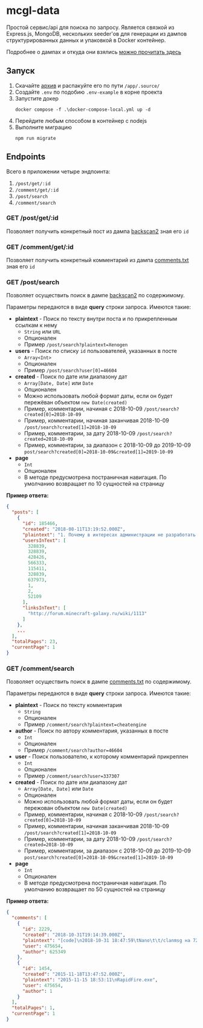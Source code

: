 # mcgl-data

Простой сервис/api для поиска по запросу. Является связкой из Express.js, MongoDB, нескольких seeder'ов для генерации из
дампов структурированных данных и упаковкой в Docker контейнер.

Подробнее о дампах и откуда они взялись [можно прочитать здесь](/DUMPS.md)

## Запуск

1. Скачайте [архив](https://github.com/exi66/mcgl-data-api/releases/download/v0.0.0/source.zip) и распакуйте его по пути
   `/app/.source/`
2. Создайте `.env` по подобию `.env-example` в корне проекта
3. Запустите докер
    ```shell
    docker compose -f .\docker-compose-local.yml up -d
    ```
4. Перейдите любым способом в контейнер с nodejs
5. Выполните миграцию
    ```shell
    npm run migrate
    ```

## Endpoints

Всего в приложении четыре эндпоинта:

1. `/post/get/:id`
2. `/comment/get/:id`
3. `/post/search`
4. `/comment/search`

### GET /post/get/:id

Позволяет получить конкретный пост из дампа [backscan2](/DUMPS.md#backscan2zip) зная его `id`

### GET /comment/get/:id

Позволяет получить конкретный комментарий из дампа [comments.txt](/DUMPS.md#commentstxt) зная его `id`

### GET /post/search

Позволяет осуществить поиск в дампе [backscan2](/DUMPS.md#backscan2zip) по содержимому.

Параметры передаются в виде **query** строки запроса. Имеются такие:

- **plaintext** - Поиск по тексту внутри поста и по прикрепленным ссылкам к нему
    - `String` или `URL`
    - Опционален
    - Пример `/post/search?plaintext=Xenogen`
- **users** - Поиск по списку `id` пользователей, указанных в посте
    - `Array<Int>`
    - Опционален
    - Пример `/post/search?user[0]=46604`
- **created** - Поиск по дате или диапазону дат
    - `Array[Date, Date]` или `Date`
    - Опционален
    - Можно использовать любой формат даты, если он будет пережёван объектом `new Date(created)`
    - Пример, комментарии, начиная с 2018-10-09 `/post/search?created[0]=2018-10-09`
    - Пример, комментарии, начиная заканчивая 2018-10-09 `/post/search?created[1]=2018-10-09`
    - Пример, комментарии, за дату 2018-10-09 `/post/search?created=2018-10-09`
    - Пример, комментарии, за диапазон с 2018-10-09 до 2019-10-09
      `post/search?created[0]=2018-10-09&created[1]=2019-10-09`
- **page**
    - `Int`
    - Опционален
    - В методе предусмотрена постраничная навигация. По умолчанию возвращает по 10 сущностей на страницу

**Пример ответа:**

```json
{
  "posts": [
    {
      "id": 185466,
      "created": "2018-08-11T13:19:52.000Z",
      "plaintext": "1. Почему в интересах администрации не разработать достойную систему защиты, а вставить как можно больше &quot;ловушек&quot; в клиент и забанить как можно больше игроков?\n2. Почему политика администрации в банах изменилась с &quot;наказать игрока&quot; на &quot;выжить неугодного игрока с проекта&quot;?\n3. Когда будет интервью с кем-нибудь, кроме  Laboratory и на вопросы будет отвечать кто-нибудь, кроме  Laboratory?\n4. Когда заберут группу Youtube у игрока  Irman, ведь снимает он откровенный шлак, в отличие от игроков, снимающих действительно качественный контент (например  ClocwerC и  Lykf)?\n5. Пару лет назад  Laboratory опубликовал несколько скриншотов с клиента для разработчиков, о том, как проходила разработка, тесты и с какими интересными моментами он сталкивался. Когда я находился в фокус-группе, я спрашивал  return о возрождении подобной рубрики, на что он ответил относительно положительно. Будет ли по факту возрождение такой рубрики?\n6. Где нынче пропадает истинный состав администрации:  admin,  gen и  acez и занимается ли он проектом вообще?\n7. Когда защитные поля (aka антизаливы) станут защищать только от заливов, а не от взрывов/ураганов/землетрясений/неба/Аллаха?",
      "usersInText": [
        328839,
        328839,
        428426,
        566333,
        115411,
        328839,
        637973,
        1,
        2,
        52109
      ],
      "linksInText": [
        "http://forum.minecraft-galaxy.ru/wiki/1113"
      ]
    },
    ...
  ],
  "totalPages": 23,
  "currentPage": 1
}
```

### GET /comment/search

Позволяет осуществить поиск в дампе [comments.txt](/DUMPS.md#commentstxt) по содержимому.

Параметры передаются в виде **query** строки запроса. Имеются такие:

- **plaintext** - Поиск по тексту комментария
    - `String`
    - Опционален
    - Пример `/comment/search?plaintext=cheatengine`
- **author** - Поиск по автору комментария, указанных в посте
    - `Int`
    - Опционален
    - Пример `/comment/search?author=46604`
- **user** - Поиск пользователю, к которому комментарий прикреплен
    - `Int`
    - Опционален
    - Пример `/comment/search?user=337307`
- **created** - Поиск по дате или диапазону дат
    - `Array[Date, Date]` или `Date`
    - Опционален
    - Можно использовать любой формат даты, если он будет пережован объектом `new Date(created)`
    - Пример, комментарии, начиная с 2018-10-09 `/post/search?created[0]=2018-10-09`
    - Пример, комментарии, начиная заканчивая 2018-10-09 `/post/search?created[1]=2018-10-09`
    - Пример, комментарии, за дату 2018-10-09 `/post/search?created=2018-10-09`
    - Пример, комментарии, за диапазон с 2018-10-09 до 2019-10-09
      `post/search?created[0]=2018-10-09&created[1]=2019-10-09`
- **page**
    - `Int`
    - Опционален
    - В методе предусмотрена постраничная навигация. По умолчанию возвращает по 50 сущностей на страницу

**Пример ответа:**

```json
{
  "comments": [
    {
      "id": 2229,
      "created": "2018-10-31T19:14:39.000Z",
      "plaintext": "[code]\n2018-10-31 18:47:59\tNano\t\t/clanmsg на 7200 ебани меня\n2018-10-31 18:47:36\tNano\t\t/clanmsg я знаю что ты клан чаты чекаешь\n2018-10-31 18:47:28\tNano\t\t/clanmsg забань меня сука\n2018-10-31 18:47:24\tNano\t\t/clanmsg админ,я с твоей пораши вывел несколько зарплат родителей школьников с этого проекта\n\n2018-10-29 11:34:46\tNano\t\t/clanmsg одмен хуй соси\n\n2018-10-28 15:20:23\tNano\t\t/srv Продам читы\n\n2018-10-27 18:39:10\tNano\t\t/msg Devil-ZiM около 10к вывел\n[/code]",
      "user": 475654,
      "author": 625349
    },
    {
      "id": 1454,
      "created": "2015-11-18T13:47:52.000Z",
      "plaintext": "2015-11-15 18:53:11\nRapidFire.exe",
      "user": 475654,
      "author": 1
    }
  ],
  "totalPages": 1,
  "currentPage": 1
}
```
